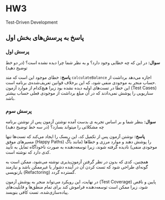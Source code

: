 # HW3
Test-Driven Development

## پاسخ به پرسش‌های بخش اول

### پرسش اول
**سوال:** در این که چه خطایی وجود دارد؟ و به نظر شما چرا دیده نشده است؟ (در دو خط توضیح دهید)

**پاسخ:**
خطای موجود این است که متد `calculateBalance` اجازه می‌دهد برداشت از حساب منجر به موجودی منفی شود، که این برخلاف قوانین تعریف‌شده‌ی برنامه است.  
این خطا در تست‌های اولیه دیده نشده بود زیرا هیچ‌کدام از موارد آزمون (Test Cases) سناریویی را پوشش نمی‌دادند که در آن مبلغ برداشت از موجودی فعلی حساب بیشتر باشد.

### پرسش سوم
**سوال:** بنظر شما و بر اساس تجربه ی بدست آمده نوشتن آزمون پس از نوشتن برنامه چه مشکلاتی را میتواند بسازد؟ (در سه خط توضیح دهید)

**پاسخ:**
نوشتن آزمون پس از تکمیل کد، این ریسک را ایجاد می‌کند که تست‌ها تنها مسیرهای موفق (Happy Paths) را پوشش دهند و موارد مرزی و خطاها (مانند باگ موجودی منفی) نادیده گرفته شوند، زیرا توسعه‌دهنده به صورت ناخودآگاه تمایل به تأیید کدی دارد که نوشته است.

همچنین، کدی که بدون در نظر گرفتن آزمون‌پذیری نوشته می‌شود، ممکن است به گونه‌ای طراحی شود که تست کردن آن در آینده دشوار یا غیرممکن باشد و نیازمند بازنویسی (Refactoring) گسترده گردد.

در نهایت، این رویکرد می‌تواند منجر به پوشش آزمون (Test Coverage) پایین و ناقص شود، زیرا ممکن است توسعه‌دهنده فراموش کند برای تمام منطق‌ها و قابلیت‌های پیاده‌سازی‌شده، تست کافی بنویسد.

